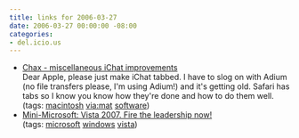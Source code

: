 ```yaml
---
title: links for 2006-03-27
date: 2006-03-27 00:00:00 -08:00
categories:
- del.icio.us
---
```


<ul class="delicious">
	<li>
		<div class="delicious-link"><a href="http://www.ksuther.com/chax/">Chax - miscellaneous iChat improvements</a></div>
		<div class="delicious-extended">Dear Apple, please just make iChat tabbed. I have to slog on with Adium (no file transfers please, I'm using Adium!) and it's getting old. Safari has tabs so I know you know how they're done and how to do them well.</div>
		<div class="delicious-tags">(tags: <a href="http://del.icio.us/torrez/macintosh">macintosh</a> <a href="http://del.icio.us/torrez/via:mat">via:mat</a> <a href="http://del.icio.us/torrez/software">software</a>)</div>
	</li>
	<li>
		<div class="delicious-link"><a href="http://minimsft.blogspot.com/2006/03/vista-2007-fire-leadership-now.html">Mini-Microsoft: Vista 2007. Fire the leadership now!</a></div>
		<div class="delicious-tags">(tags: <a href="http://del.icio.us/torrez/microsoft">microsoft</a> <a href="http://del.icio.us/torrez/windows">windows</a> <a href="http://del.icio.us/torrez/vista">vista</a>)</div>
	</li>
</ul>
